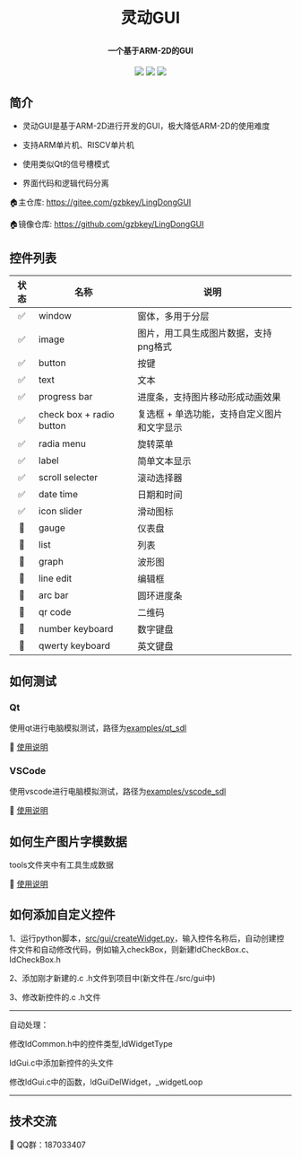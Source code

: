 <h1 align="center" style="margin: 30px 0 30px; font-weight: bold;">灵动GUI</h1>
<h4 align="center">一个基于ARM-2D的GUI</h4>
<p align="center">
	<a href="https://gitee.com/gzbkey/LingDongGUI/stargazers"><img src="https://gitee.com/gzbkey/LingDongGUI/badge/star.svg"></a>
	<a href="https://gitee.com/gzbkey/LingDongGUI/members"><img src="https://gitee.com/gzbkey/LingDongGUI/badge/fork.svg"></a>
	<a><img src="https://img.shields.io/github/license/gzbkey/LingDongGUI"></a>
</p>

## 简介

* 灵动GUI是基于ARM-2D进行开发的GUI，极大降低ARM-2D的使用难度

* 支持ARM单片机、RISCV单片机

* 使用类似Qt的信号槽模式

* 界面代码和逻辑代码分离

🏠️主仓库: https://gitee.com/gzbkey/LingDongGUI

🏠️镜像仓库: https://github.com/gzbkey/LingDongGUI


## 控件列表

| 状态 | 名称 | 说明 |
| :----:| ---- | ---- |
| ✅ | window | 窗体，多用于分层 |
| ✅ | image | 图片，用工具生成图片数据，支持png格式 |
| ✅ | button | 按键 |
| ✅ | text | 文本 |
| ✅ | progress bar | 进度条，支持图片移动形成动画效果 |
| ✅ | check box + radio button| 复选框 + 单选功能，支持自定义图片和文字显示 |
| ✅ | radia menu | 旋转菜单 |
| ✅ | label | 简单文本显示 |
| ✅ | scroll selecter | 滚动选择器 |
| ✅ | date time | 日期和时间 |
| ✅ | icon slider | 滑动图标 |
| 🔲 | gauge | 仪表盘 |
| 🔲 | list | 列表 |
| 🔲 | graph | 波形图 |
| 🔲 | line edit | 编辑框 |
| 🔲 | arc bar | 圆环进度条 |
| 🔲 | qr code | 二维码 |
| 🔲 | number keyboard | 数字键盘 |
| 🔲 | qwerty keyboard | 英文键盘 |

## 如何测试

### Qt

使用qt进行电脑模拟测试，路径为[examples/qt_sdl](./examples/qt_sdl)

📖 [使用说明](./examples/qt_sdl/README.md)

### VSCode

使用vscode进行电脑模拟测试，路径为[examples/vscode_sdl](./examples/vscode_sdl)

📖 [使用说明](./examples/vscode_sdl/README.md)

## 如何生产图片字模数据

tools文件夹中有工具生成数据

📖 [使用说明](./tools/README.md)


## 如何添加自定义控件

1、运行python脚本，[src/gui/createWidget.py](./src/gui/createWidget.py)，输入控件名称后，自动创建控件文件和自动修改代码，例如输入checkBox，则新建ldCheckBox.c、ldCheckBox.h

2、添加刚才新建的.c .h文件到项目中(新文件在./src/gui中)

3、修改新控件的.c .h文件

---
自动处理：

修改ldCommon.h中的控件类型,ldWidgetType

ldGui.c中添加新控件的头文件

修改ldGui.c中的函数，ldGuiDelWidget，_widgetLoop

---

## 技术交流

🐧 QQ群：187033407



